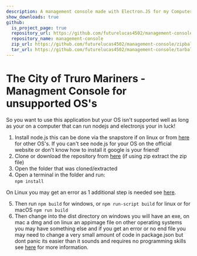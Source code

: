```yaml
---
description: A management console made with Electron.JS for my Computer Science A-Level
show_downloads: true
github:
  is_project_page: true
  repository_url: https://github.com/futurelucas4502/management-console
  repository_name: management-console
  zip_url: https://github.com/futurelucas4502/management-console/zipball/master
  tar_url: https://github.com/futurelucas4502/management-console/tarball/master
---
```


# The City of Truro Mariners - Managment Console for unsupported OS's

So you want to use this application but your OS isn't supported well as long as your on a computer that can run nodejs and electronjs your in luck!

1. Install node.js this can be done via the snapstore if on linux or from [here](https://nodejs.org/en/download/) for other OS's. If you can't see node.js for your OS on the official website or don't know how to install it google is your friend!
2. Clone or download the repository from [here](https://github.com/futurelucas4502/management-console) (if using zip extract the zip file)
3. Open the folder that was cloned/extracted
4. Open a terminal in the folder and run: <br />
    `npm install`

On Linux you may get an error as 1 additional step is needed see [here](https://github.com/atom/node-keytar#on-linux).

5. Then run `npm build` for windows, or `npm run-script build` for linux or for macOS `npm run build`
6. Then change into the dist directory on windows you will have an exe, on mac a dmg and on linux an appimage file on other operating systems you may have something else and if you get an error or no end file you may need to change a very small amount of code in package.json but dont panic its easier than it sounds and requires no programming skills see [here](https://www.electron.build/configuration/configuration) for more information.
